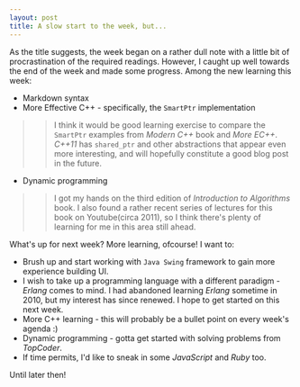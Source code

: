 ```yaml
---
layout: post
title: A slow start to the week, but...
---
```


As the title suggests, the week began on a rather dull note with a little bit of procrastination of the required readings. However, I caught up well towards the end of the week and made some progress. Among the new learning this week:

* Markdown syntax
* More Effective C++ - specifically, the `SmartPtr` implementation

>> I think it would be good learning exercise to compare the `SmartPtr` examples from *Modern C++* book and *More EC++*. *C++11* has `shared_ptr` and other abstractions that appear even more interesting, and will hopefully constitute a good blog post in the future.

* Dynamic programming

>> I got my hands on the third edition of *Introduction to Algorithms* book. I also found a rather recent series of lectures for this book on Youtube(circa 2011), so I think there's plenty of learning for me in this area still ahead.


What's up for next week? More learning, ofcourse! I want to:

* Brush up and start working with `Java Swing` framework to gain more experience building UI.
* I wish to take up a programming language with a different paradigm - *Erlang* comes to mind. I had abandoned learning *Erlang* sometime in 2010, but my interest has since renewed. I hope to get started on this next week.
* More C++ learning - this will probably be a bullet point on every week's agenda :)
* Dynamic programming - gotta get started with solving problems from *TopCoder*.
* If time permits, I'd like to sneak in some *JavaScript* and *Ruby* too.

Until later then!
